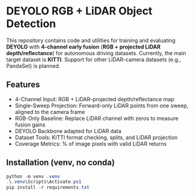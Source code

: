 ﻿# DEYOLO RGB + LiDAR Object Detection

This repository contains code and utilities for training and evaluating **DEYOLO** with **4-channel early fusion** (**RGB + projected LiDAR depth/reflectance**) for autonomous driving datasets. Currently, the main target dataset is **KITTI**. Support for other LiDAR-camera datasets (e.g., PandaSet) is planned.

## Features
- 4-Channel Input: RGB + LiDAR-projected depth/reflectance map
- Single-Sweep Projection: Forward-only LiDAR points from one sweep, aligned to the camera frame
- RGB-Only Baseline: Replace LiDAR channel with zeros to measure fusion gains
- DEYOLO Backbone adapted for LiDAR data
- Dataset Tools: KITTI format checking, splits, and LiDAR projection
- Coverage Metrics: % of image pixels with valid LiDAR returns

## Installation (venv, no conda)
```powershell
python -m venv .venv
.\.venv\Scripts\Activate.ps1
pip install -r requirements.txt